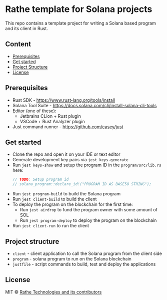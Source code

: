 # Rathe template for Solana projects

This repo contains a template project for writing a Solana based program and its client in Rust.

## Content
* [Prerequisites](#prerequisites)
* [Get started](#get-started)
* [Project Structure](#project-structure)
* [License](#license)

## Prerequisites
* Rust SDK - https://www.rust-lang.org/tools/install
* Solana Tool Suite - https://docs.solana.com/cli/install-solana-cli-tools
* Editor (one of these):
  * Jetbrains CLion + Rust plugin
  * VSCode + Rust Analyzer plugin
* Just command runner - https://github.com/casey/just

## Get started
* Clone the repo and open it on your IDE or text editor
* Generate development key pairs via `jest keys-generate`
* Run `jest keys-show` and setup the program ID in the `program/src/lib.rs` here:
  ```rust
  // TODO: Setup program id
  // solana_program::declare_id!("PROGRAM ID AS BASE58 STRING");
  ```
* Run `jest program-build` to build the Solana program
* Run `jest client-build` to build the client
* To deploy the program on the blockchain for the first time:
    * Run `jest airdrop` to fund the program owner with some amount of SOL
    * Run `jest program-deploy` to deploy the program on the blockchain
* Run `jest client-run` to run the client

## Project structure
* `client` - client application to call the Solana program from the client side
* `program` - solana program to run on the Solana blockchain
* `justfile` - script commands to build, test and deploy the applications

## License
MIT © [Rathe Technologies and its contributors](https://github.com/rathe-tech)